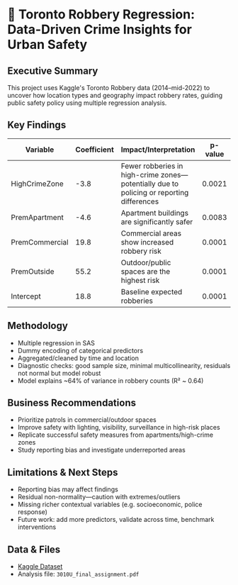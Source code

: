 # 🚨 Toronto Robbery Regression: Data-Driven Crime Insights for Urban Safety

## Executive Summary
This project uses Kaggle's Toronto Robbery data (2014–mid-2022) to uncover how location types and geography impact robbery rates, guiding public safety policy using multiple regression analysis.

## Key Findings
| Variable         | Coefficient | Impact/Interpretation                              | p-value   |
|------------------|-------------|---------------------------------------------------|-----------|
| HighCrimeZone    | -3.8        | Fewer robberies in high-crime zones—potentially due to policing or reporting differences | 0.0021    |
| PremApartment    | -4.6        | Apartment buildings are significantly safer        | 0.0083    |
| PremCommercial   | 19.8        | Commercial areas show increased robbery risk        | 0.0001    |
| PremOutside      | 55.2        | Outdoor/public spaces are the highest risk         | 0.0001    |
| Intercept        | 18.8        | Baseline expected robberies                        | 0.0001    |

## Methodology
- Multiple regression in SAS
- Dummy encoding of categorical predictors
- Aggregated/cleaned by time and location
- Diagnostic checks: good sample size, minimal multicollinearity, residuals not normal but model robust
- Model explains ~64% of variance in robbery counts (R² ~ 0.64)

## Business Recommendations
- Prioritize patrols in commercial/outdoor spaces
- Improve safety with lighting, visibility, surveillance in high-risk places
- Replicate successful safety measures from apartments/high-crime zones
- Study reporting bias and investigate underreported areas

## Limitations & Next Steps
- Reporting bias may affect findings
- Residual non-normality—caution with extremes/outliers
- Missing richer contextual variables (e.g. socioeconomic, police response)
- Future work: add more predictors, validate across time, benchmark interventions

## Data & Files
- [Kaggle Dataset](https://www.kaggle.com/datasets/hayawi/toronto-robbery-2014-to-20220630)
- Analysis file: `3010U_final_assignment.pdf`
